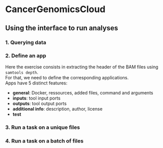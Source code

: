 # CancerGenomicsCloud

## Using the interface to run analyses

### 1. Querying data

### 2. Define an app

Here the exercise consists in extracting the header of the BAM files using `samtools depth`.  
For that, we need to define the corresponding applications.  
Apps have 5 distinct features:
* __general__: Docker, ressources, added files, command and arguments
* __inputs__: tool input ports
* __outputs__: tool output ports
* __additional info__: description, author, license
* __test__


### 3. Run a task on a unique files

### 4. Run a task on a batch of files
